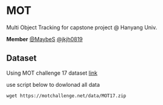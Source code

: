 # MOT

Multi Object Tracking for capstone project @ Hanyang Univ.

**Member**
[@MaybeS](https://github.com/MaybeS)
[@jkjh0819](https://github.com/jkjh0819)

## Dataset

Using MOT challenge 17 dataset [link](https://motchallenge.net/data/MOT17/)

use script below to dowlonad all data

```
wget https://motchallenge.net/data/MOT17.zip
```
